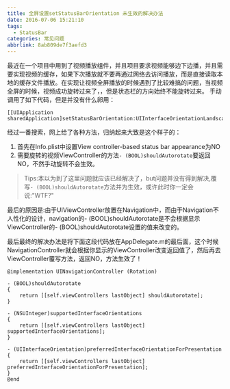 ```yaml
---
title: 全屏设置setStatusBarOrientation 未生效的解决办法
date: 2016-07-06 15:21:10
tags:
  - StatusBar
categories: 常见问题
abbrlink: 8ab809de7f3aefd3
---
```


最近在一个项目中用到了视频播放组件，并且项目要求视频能够边下边播，并且需要实现视频的缓存，如果下次播放就不要再通过网络去访问播放，而是直接读取本地的缓存文件播放。在实现让视频全屏播放的时候遇到了比较难搞的问题，当视频全屏的时候，视频成功旋转过来了，，但是状态栏的方向始终不能旋转过来。
手动调用了如下代码，但是并没有什么卵用：
``` objc
[[UIApplication sharedApplication]setStatusBarOrientation:UIInterfaceOrientationLandscapeRight];
```
经过一番搜索，网上给了各种方法，归纳起来大致是这个样子的：

<!-- more -->
1. 首先在Info.plist中设置View controller-based status bar appearance为NO
2. 需要旋转的视频ViewController的方法`- (BOOL)shouldAutorotate`要返回NO，不然手动旋转不会生效。

> Tips:本以为到了这里问题就应该已经解决了，but问题并没有得到解决,覆写`- (BOOL)shouldAutorotate`方法并为生效，或许此时你一定会说:"WTF?"

最后的原因是:<span style="textColor:'#00ff00'">由于UIViewController放置在Navigation中，而由于Navigation不人性化的设计，navigation的- (BOOL)shouldAutorotate是不会根据显示ViewController的- (BOOL)shouldAutorotate设置的值来改变的。</span>

最后最终的解决办法是将下面这段代码放在AppDelegate.m的最后面，这个时候NavigationController就会根据你显示的ViewController改变返回值了，然后再去ViewController覆写方法，返回NO，方法生效了！
``` objc
@implementation UINavigationController (Rotation)  

- (BOOL)shouldAutorotate  
{  
    return [[self.viewControllers lastObject] shouldAutorotate];  
}  

- (NSUInteger)supportedInterfaceOrientations  
{  
    return [[self.viewControllers lastObject] supportedInterfaceOrientations];  
}  

- (UIInterfaceOrientation)preferredInterfaceOrientationForPresentation {  
    return [[self.viewControllers lastObject] preferredInterfaceOrientationForPresentation];  
}  
@end  
```
